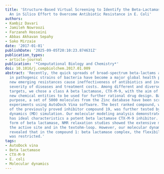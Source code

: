 ```yaml
---
title: 'Structure-Based Virtual Screening to Identify the Beta-Lactamase CTX-M-9 Inhibitors:
  An in Silico Effort to Overcome Antibiotic Resistance in E. Coli'
authors:
- Kambiz Davari
- Jamileh Nowroozi
- Farzaneh Hosseini
- Abbas Akhavan Sepahy
- Sako Mirzaie
date: '2017-01-01'
publishDate: '2025-09-05T20:10:23.874631Z'
publication_types:
- article-journal
publication: '*Computational Biology and Chemistry*'
doi: 10.1016/j.compbiolchem.2017.01.009
abstract: 'Recently, the quick spreads of broad-spectrum beta-lactams antibiotic resistance
  in pathogenic strains of bacteria have become a major global health problem. These
  new emerging resistances cause ineffectiveness of antibiotics and increasing the
  severity of diseases and treatment costs. Among different and diverse resistance
  targets, we chose a class A beta lactamase, CTX-M-9, with the aim of identifying
  new chemical entities to be used for further rational drug design. Based on this
  purpose, a set of 5000 molecules from the Zinc database have been screened by docking
  experiments using AutoDock Vina software. The best ranked compound, with respect
  of the previously proved inhibitor compound 19, was further tested by molecular
  dynamics (MD) simulation. Our molecular modeling analysis demonstrates that ZINC33264777
  has ideal characteristics a potent beta lactamase CTX-M-9 inhibitor. In the free
  form of beta lactamase, NMR relaxation studies showed the extensive motions near
  the active site and in the textohm-loop. However, our molecular dynamics studies
  revealed that in the compound 1: beta lactamase complex, the flexibility of textohm-loop
  was restricted.'
tags:
- AutoDock vina
- Beta lactamase
- CTX-M-9
- E. coli
- Molecular dynamics
---
```

